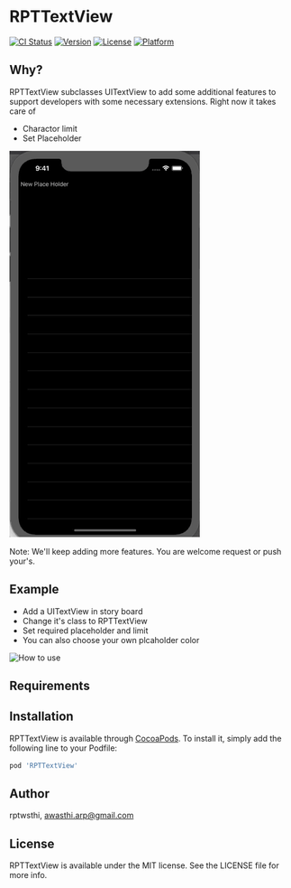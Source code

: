 # RPTTextView

[![CI Status](https://img.shields.io/travis/rptwsthi/RPTTextView.svg?style=flat)](https://travis-ci.org/rptwsthi/RPTTextView)
[![Version](https://img.shields.io/cocoapods/v/RPTTextView.svg?style=flat)](https://cocoapods.org/pods/RPTTextView)
[![License](https://img.shields.io/cocoapods/l/RPTTextView.svg?style=flat)](https://cocoapods.org/pods/RPTTextView)
[![Platform](https://img.shields.io/cocoapods/p/RPTTextView.svg?style=flat)](https://cocoapods.org/pods/RPTTextView)

## Why?
RPTTextView subclasses UITextView to add some additional features to support developers with some necessary extensions. Right now it takes care of
  - Charactor limit
  - Set Placeholder
  
  ![In action](https://github.com/rptwsthi/RPTTextView/blob/master/Example/RPTTextView/PlaceHolderTextView.gif)
  
Note: We'll keep adding more features. You are welcome request or push your's.

## Example

 - Add a UITextView in story board
 - Change it's class to RPTTextView
 - Set required placeholder and limit
 - You can also choose your own plcaholder color
 
 ![How to use](https://github.com/rptwsthi/RPTTextView/blob/master/Example/RPTTextView/HowToUse.gif)

## Requirements

## Installation

RPTTextView is available through [CocoaPods](https://cocoapods.org). To install
it, simply add the following line to your Podfile:

```ruby
pod 'RPTTextView'
```

## Author

rptwsthi, awasthi.arp@gmail.com

## License

RPTTextView is available under the MIT license. See the LICENSE file for more info.
